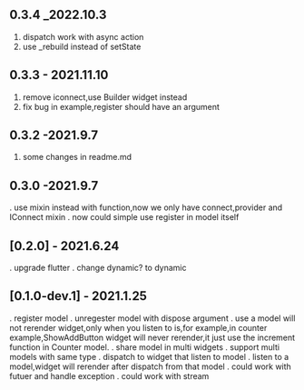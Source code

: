 ## 0.3.4 _2022.10.3
1. dispatch work with async action
1. use _rebuild instead of setState

## 0.3.3 - 2021.11.10
1. remove iconnect,use Builder widget instead
1. fix bug in example,register should have an argument
## 0.3.2 -2021.9.7
1. some changes in readme.md
## 0.3.0 -2021.9.7
. use mixin instead with function,now we only have connect,provider and IConnect mixin
. now could simple use register in model itself 

## [0.2.0] - 2021.6.24
. upgrade flutter
. change dynamic? to dynamic

## [0.1.0-dev.1] - 2021.1.25
. register model 
. unregester model with dispose argument
. use a model will not rerender widget,only when you listen to is,for example,in counter example,ShowAddButton widget will never rerender,it just use the increment function in Counter model.
. share model in multi widgets
. support multi models with same type
. dispatch to widget that listen to model
. listen to a model,widget will rerender after dispatch from that model
. could work with futuer and handle exception
. could work with stream


